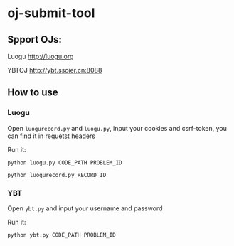 # oj-submit-tool
## Spport OJs:

Luogu http://luogu.org

YBTOJ http://ybt.ssoier.cn:8088

## How to use

### Luogu
Open `luogurecord.py` and `luogu.py`, input your cookies and csrf-token, you can find it in requetst headers

Run it:

`python luogu.py CODE_PATH PROBLEM_ID`

`python luogurecord.py RECORD_ID`

### YBT
Open `ybt.py` and input your username and password

Run it:

`python ybt.py CODE_PATH PROBLEM_ID`


